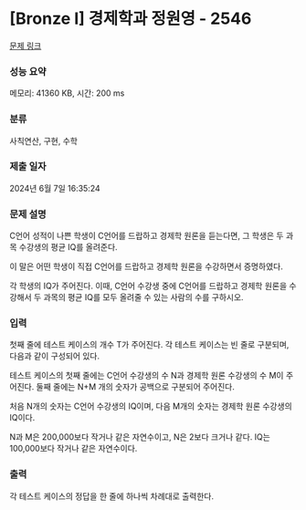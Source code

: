 # [Bronze I] 경제학과 정원영 - 2546 

[문제 링크](https://www.acmicpc.net/problem/2546) 

### 성능 요약

메모리: 41360 KB, 시간: 200 ms

### 분류

사칙연산, 구현, 수학

### 제출 일자

2024년 6월 7일 16:35:24

### 문제 설명

<p>
	C언어 성적이 나쁜 학생이 C언어를 드랍하고 경제학 원론을 듣는다면, 그 학생은 두 과목 수강생의 평균 IQ를 올려준다.</p>
<p>
	이 말은 어떤 학생이 직접 C언어를 드랍하고 경제학 원론을 수강하면서 증명하였다.</p>

<p>
	각 학생의 IQ가 주어진다. 이때, C언어 수강생 중에 C언어를 드랍하고 경제학 원론을 수강해서 두 과목의 평균 IQ를 모두 올려줄 수 있는 사람의 수를 구하시오.</p>

### 입력 

 <p>
	첫째 줄에 테스트 케이스의 개수 T가 주어진다. 각 테스트 케이스는 빈 줄로 구분되며, 다음과 같이 구성되어 있다. </p>
<p>
	테스트 케이스의 첫째 줄에는 C언어 수강생의 수 N과 경제학 원론 수강생의 수 M이 주어진다. 둘째 줄에는 N+M 개의 숫자가 공백으로 구분되어 주어진다. </p>
<p>
	처음 N개의 숫자는 C언어 수강생의 IQ이며, 다음 M개의 숫자는 경제학 원론 수강생의 IQ이다.</p>

<p>
	N과 M은 200,000보다 작거나 같은 자연수이고, N은 2보다 크거나 같다. IQ는 100,000보다 작거나 같은 자연수이다.</p>

### 출력 

 <p>
	각 테스트 케이스의 정답을 한 줄에 하나씩 차례대로 출력한다.</p>


